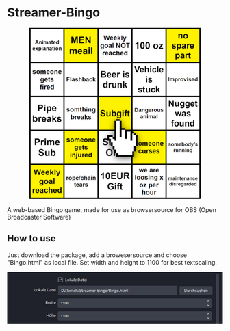 # Streamer-Bingo
 
<p align="center">
<img src="https://github.com/Biernot200/Streamer-Bingo/blob/main/docs/bingo.jpg" alt="drawing" width="400"/>
</p>

A web-based Bingo game, made for use as browsersource for OBS (Open Broadcaster Software)

## How to use

Just download the package, add a browesersource and choose "Bingo.html" as local file.
Set width and height to 1100 for best textscaling.
<p align="center">
<img src="https://github.com/Biernot200/Streamer-Bingo/blob/main/docs/obs-browsersource.jpg" alt="drawing" width="720"/>
</p>